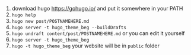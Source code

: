 1. download hugo https://gohugo.io/ and put it somewhere in your PATH
2. `hugo help`
3. `hugo new post/POSTNAMEHERE.md`
4. `hugo server -t hugo_theme_beg --buildDrafts`
5. `hugo undraft content/post/POSTNAMEHERE.md` or you can edit it yourself
6. `hugo server -t hugo_theme_beg`
7. `hugo -t hugo_theme_beg` your website will be in `public` folder
